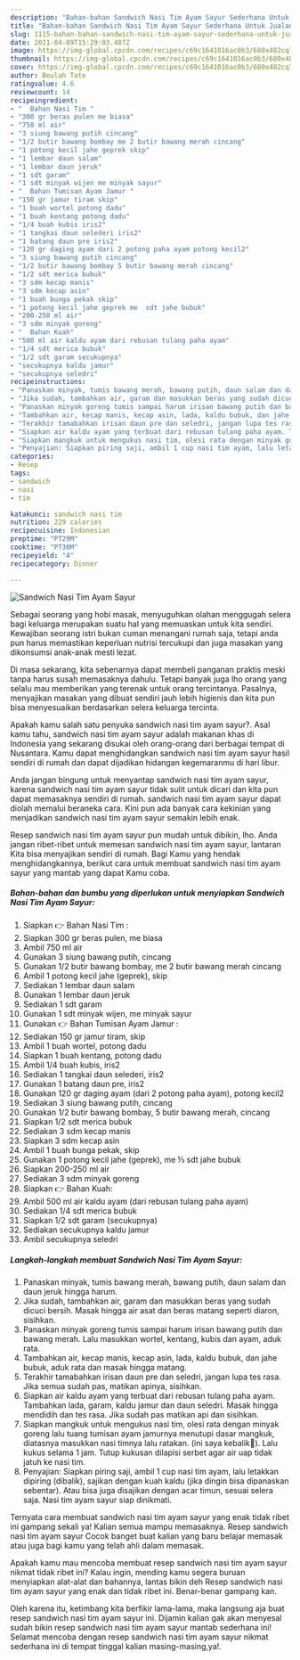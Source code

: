 ```yaml
---
description: "Bahan-bahan Sandwich Nasi Tim Ayam Sayur Sederhana Untuk Jualan"
title: "Bahan-bahan Sandwich Nasi Tim Ayam Sayur Sederhana Untuk Jualan"
slug: 1115-bahan-bahan-sandwich-nasi-tim-ayam-sayur-sederhana-untuk-jualan
date: 2021-04-09T15:29:03.487Z
image: https://img-global.cpcdn.com/recipes/c69c1641016ac0b3/680x482cq70/sandwich-nasi-tim-ayam-sayur-foto-resep-utama.jpg
thumbnail: https://img-global.cpcdn.com/recipes/c69c1641016ac0b3/680x482cq70/sandwich-nasi-tim-ayam-sayur-foto-resep-utama.jpg
cover: https://img-global.cpcdn.com/recipes/c69c1641016ac0b3/680x482cq70/sandwich-nasi-tim-ayam-sayur-foto-resep-utama.jpg
author: Beulah Tate
ratingvalue: 4.6
reviewcount: 14
recipeingredient:
- "  Bahan Nasi Tim "
- "300 gr beras pulen me biasa"
- "750 ml air"
- "3 siung bawang putih cincang"
- "1/2 butir bawang bombay me 2 butir bawang merah cincang"
- "1 potong kecil jahe geprek skip"
- "1 lembar daun salam"
- "1 lembar daun jeruk"
- "1 sdt garam"
- "1 sdt minyak wijen me minyak sayur"
- "  Bahan Tumisan Ayam Jamur "
- "150 gr jamur tiram skip"
- "1 buah wortel potong dadu"
- "1 buah kentang potong dadu"
- "1/4 buah kubis iris2"
- "1 tangkai daun selederi iris2"
- "1 batang daun pre iris2"
- "120 gr daging ayam dari 2 potong paha ayam potong kecil2"
- "3 siung bawang putih cincang"
- "1/2 butir bawang bombay 5 butir bawang merah cincang"
- "1/2 sdt merica bubuk"
- "3 sdm kecap manis"
- "3 sdm kecap asin"
- "1 buah bunga pekak skip"
- "1 potong kecil jahe geprek me  sdt jahe bubuk"
- "200-250 ml air"
- "3 sdm minyak goreng"
- "  Bahan Kuah"
- "500 ml air kaldu ayam dari rebusan tulang paha ayam"
- "1/4 sdt merica bubuk"
- "1/2 sdt garam secukupnya"
- "secukupnya kaldu jamur"
- "secukupnya seledri"
recipeinstructions:
- "Panaskan minyak, tumis bawang merah, bawang putih, daun salam dan daun jeruk hingga harum."
- "Jika sudah, tambahkan air, garam dan masukkan beras yang sudah dicuci bersih. Masak hingga air asat dan beras matang seperti diaron, sisihkan."
- "Panaskan minyak goreng tumis sampai harum irisan bawang putih dan bawang merah. Lalu masukkan wortel, kentang, kubis dan ayam, aduk rata."
- "Tambahkan air, kecap manis, kecap asin, lada, kaldu bubuk, dan jahe bubuk, aduk rata dan masak hingga matang."
- "Terakhir tamabahkan irisan daun pre dan seledri, jangan lupa tes rasa. Jika semua sudah pas, matikan apinya, sisihkan."
- "Siapkan air kaldu ayam yang terbuat dari rebusan tulang paha ayam. Tambahkan lada, garam, kaldu jamur dan daun seledri. Masak hingga mendidih dan tes rasa. Jika sudah pas matikan api dan sisihkan."
- "Siapkan mangkuk untuk mengukus nasi tim, olesi rata dengan minyak goreng lalu tuang tumisan ayam jamurnya menutupi dasar mangkuk, diatasnya masukkan nasi timnya lalu ratakan. (ini saya kebalik🙈). Lalu kukus selama 1 jam. Tutup kukusan dilapisi serbet agar air uap tidak jatuh ke nasi tim."
- "Penyajian: Siapkan piring saji, ambil 1 cup nasi tim ayam, lalu letakkan dipiring (dibalik), sajikan dengan kuah kaldu (jika dingin bisa dipanaskan sebentar). Atau bisa juga disajikan dengan acar timun, sesuai selera saja. Nasi tim ayam sayur siap dinikmati."
categories:
- Resep
tags:
- sandwich
- nasi
- tim

katakunci: sandwich nasi tim 
nutrition: 229 calories
recipecuisine: Indonesian
preptime: "PT29M"
cooktime: "PT30M"
recipeyield: "4"
recipecategory: Dinner

---
```



![Sandwich Nasi Tim Ayam Sayur](https://img-global.cpcdn.com/recipes/c69c1641016ac0b3/680x482cq70/sandwich-nasi-tim-ayam-sayur-foto-resep-utama.jpg)

Sebagai seorang yang hobi masak, menyuguhkan olahan menggugah selera bagi keluarga merupakan suatu hal yang memuaskan untuk kita sendiri. Kewajiban seorang istri bukan cuman menangani rumah saja, tetapi anda pun harus memastikan keperluan nutrisi tercukupi dan juga masakan yang dikonsumsi anak-anak mesti lezat.

Di masa  sekarang, kita sebenarnya dapat membeli panganan praktis meski tanpa harus susah memasaknya dahulu. Tetapi banyak juga lho orang yang selalu mau memberikan yang terenak untuk orang tercintanya. Pasalnya, menyajikan masakan yang dibuat sendiri jauh lebih higienis dan kita pun bisa menyesuaikan berdasarkan selera keluarga tercinta. 



Apakah kamu salah satu penyuka sandwich nasi tim ayam sayur?. Asal kamu tahu, sandwich nasi tim ayam sayur adalah makanan khas di Indonesia yang sekarang disukai oleh orang-orang dari berbagai tempat di Nusantara. Kamu dapat menghidangkan sandwich nasi tim ayam sayur hasil sendiri di rumah dan dapat dijadikan hidangan kegemaranmu di hari libur.

Anda jangan bingung untuk menyantap sandwich nasi tim ayam sayur, karena sandwich nasi tim ayam sayur tidak sulit untuk dicari dan kita pun dapat memasaknya sendiri di rumah. sandwich nasi tim ayam sayur dapat diolah memalui beraneka cara. Kini pun ada banyak cara kekinian yang menjadikan sandwich nasi tim ayam sayur semakin lebih enak.

Resep sandwich nasi tim ayam sayur pun mudah untuk dibikin, lho. Anda jangan ribet-ribet untuk memesan sandwich nasi tim ayam sayur, lantaran Kita bisa menyajikan sendiri di rumah. Bagi Kamu yang hendak menghidangkannya, berikut cara untuk membuat sandwich nasi tim ayam sayur yang mantab yang dapat Kamu coba.

<!--inarticleads1-->

##### Bahan-bahan dan bumbu yang diperlukan untuk menyiapkan Sandwich Nasi Tim Ayam Sayur:

1. Siapkan  👉 Bahan Nasi Tim :
1. Siapkan 300 gr beras pulen, me biasa
1. Ambil 750 ml air
1. Gunakan 3 siung bawang putih, cincang
1. Gunakan 1/2 butir bawang bombay, me 2 butir bawang merah cincang
1. Ambil 1 potong kecil jahe (geprek), skip
1. Sediakan 1 lembar daun salam
1. Gunakan 1 lembar daun jeruk
1. Sediakan 1 sdt garam
1. Gunakan 1 sdt minyak wijen, me minyak sayur
1. Gunakan  👉 Bahan Tumisan Ayam Jamur :
1. Sediakan 150 gr jamur tiram, skip
1. Ambil 1 buah wortel, potong dadu
1. Siapkan 1 buah kentang, potong dadu
1. Ambil 1/4 buah kubis, iris2
1. Sediakan 1 tangkai daun selederi, iris2
1. Gunakan 1 batang daun pre, iris2
1. Gunakan 120 gr daging ayam (dari 2 potong paha ayam), potong kecil2
1. Sediakan 3 siung bawang putih, cincang
1. Gunakan 1/2 butir bawang bombay, 5 butir bawang merah, cincang
1. Siapkan 1/2 sdt merica bubuk
1. Sediakan 3 sdm kecap manis
1. Siapkan 3 sdm kecap asin
1. Ambil 1 buah bunga pekak, skip
1. Gunakan 1 potong kecil jahe (geprek), me ⅓ sdt jahe bubuk
1. Siapkan 200-250 ml air
1. Sediakan 3 sdm minyak goreng
1. Siapkan  👉 Bahan Kuah:
1. Ambil 500 ml air kaldu ayam (dari rebusan tulang paha ayam)
1. Sediakan 1/4 sdt merica bubuk
1. Siapkan 1/2 sdt garam (secukupnya)
1. Sediakan secukupnya kaldu jamur
1. Ambil secukupnya seledri




<!--inarticleads2-->

##### Langkah-langkah membuat Sandwich Nasi Tim Ayam Sayur:

1. Panaskan minyak, tumis bawang merah, bawang putih, daun salam dan daun jeruk hingga harum.
1. Jika sudah, tambahkan air, garam dan masukkan beras yang sudah dicuci bersih. Masak hingga air asat dan beras matang seperti diaron, sisihkan.
1. Panaskan minyak goreng tumis sampai harum irisan bawang putih dan bawang merah. Lalu masukkan wortel, kentang, kubis dan ayam, aduk rata.
1. Tambahkan air, kecap manis, kecap asin, lada, kaldu bubuk, dan jahe bubuk, aduk rata dan masak hingga matang.
1. Terakhir tamabahkan irisan daun pre dan seledri, jangan lupa tes rasa. Jika semua sudah pas, matikan apinya, sisihkan.
1. Siapkan air kaldu ayam yang terbuat dari rebusan tulang paha ayam. Tambahkan lada, garam, kaldu jamur dan daun seledri. Masak hingga mendidih dan tes rasa. Jika sudah pas matikan api dan sisihkan.
1. Siapkan mangkuk untuk mengukus nasi tim, olesi rata dengan minyak goreng lalu tuang tumisan ayam jamurnya menutupi dasar mangkuk, diatasnya masukkan nasi timnya lalu ratakan. (ini saya kebalik🙈). Lalu kukus selama 1 jam. Tutup kukusan dilapisi serbet agar air uap tidak jatuh ke nasi tim.
1. Penyajian: Siapkan piring saji, ambil 1 cup nasi tim ayam, lalu letakkan dipiring (dibalik), sajikan dengan kuah kaldu (jika dingin bisa dipanaskan sebentar). Atau bisa juga disajikan dengan acar timun, sesuai selera saja. Nasi tim ayam sayur siap dinikmati.




Ternyata cara membuat sandwich nasi tim ayam sayur yang enak tidak ribet ini gampang sekali ya! Kalian semua mampu memasaknya. Resep sandwich nasi tim ayam sayur Cocok banget buat kalian yang baru belajar memasak atau juga bagi kamu yang telah ahli dalam memasak.

Apakah kamu mau mencoba membuat resep sandwich nasi tim ayam sayur nikmat tidak ribet ini? Kalau ingin, mending kamu segera buruan menyiapkan alat-alat dan bahannya, lantas bikin deh Resep sandwich nasi tim ayam sayur yang enak dan tidak ribet ini. Benar-benar gampang kan. 

Oleh karena itu, ketimbang kita berfikir lama-lama, maka langsung aja buat resep sandwich nasi tim ayam sayur ini. Dijamin kalian gak akan menyesal sudah bikin resep sandwich nasi tim ayam sayur mantab sederhana ini! Selamat mencoba dengan resep sandwich nasi tim ayam sayur nikmat sederhana ini di tempat tinggal kalian masing-masing,ya!.


